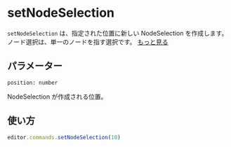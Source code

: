 # setNodeSelection

<!-- `setNodeSelection` creates a new NodeSelection at a given position. A node selection is a selection that points to a single node. [See more](https://prosemirror.net/docs/ref/#state.NodeSelection) -->

`setNodeSelection` は、指定された位置に新しい NodeSelection を作成します。 ノード選択は、単一のノードを指す選択です。 [もっと見る](https://prosemirror.net/docs/ref/#state.NodeSelection)

## パラメーター

`position: number`

<!-- The position the NodeSelection will be created at. -->

NodeSelection が作成される位置。

## 使い方

```js
editor.commands.setNodeSelection(10)
```
